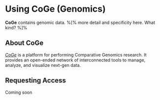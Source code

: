 # Using CoGe \(Genomics\)

**CoGe** contains genomic data. %\[% more detail and specificity here. What kind? %\]%

## About CoGe

[_CoGe_](https://genomevolution.org/coge/) is a platform for performing Comparative Genomics research. It provides an open-ended network of interconnected tools to manage, analyze, and visualize next-gen data.

## Requesting Access

Coming soon


